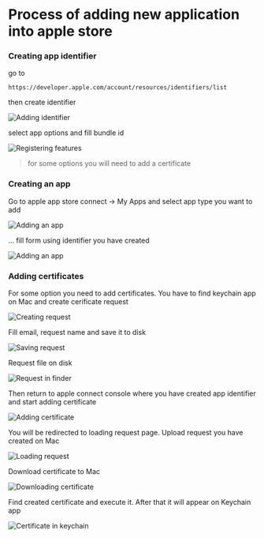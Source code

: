 # Process of adding new application into apple store 

### Creating app identifier
 go to 
```
https://developer.apple.com/account/resources/identifiers/list
```
then create identifier

![Adding identifier](https://github.com/vadim3678/AppStores/blob/master/images/ios/1.jpg)

select app options and fill bundle id

![Registering features](https://github.com/vadim3678/AppStores/blob/master/images/ios/2.jpg)

> for some options you will need to add a certificate

### Creating an app

Go to apple app store connect -> My Apps and select app type you want to add

![Adding an app](https://github.com/vadim3678/AppStores/blob/master/images/ios/3.jpg)

... fill form using identifier you have created

![Adding an app](https://github.com/vadim3678/AppStores/blob/master/images/ios/4.png)

### Adding certificates

For some option you need to add certificates. You have to find keychain app on Mac and create cerificate request

![Creating request](https://github.com/vadim3678/AppStores/blob/master/images/ios/cert_3.png)

Fill email, request name and save it to disk 

![Saving request](https://github.com/vadim3678/AppStores/blob/master/images/ios/cert_4.png)

Request file on disk

![Request in finder](https://github.com/vadim3678/AppStores/blob/master/images/ios/cert_5.png)

Then return to apple connect console where you have created app identifier and start adding certificate

![Adding certificate](https://github.com/vadim3678/AppStores/blob/master/images/ios/cert_1.png)

You will be redirected to loading request page. Upload request you have created on Mac

![Loading request](https://github.com/vadim3678/AppStores/blob/master/images/ios/cert_2.png)

Download certificate to Mac

![Downloading certificate](https://github.com/vadim3678/AppStores/blob/master/images/ios/cert_6.png)

Find created certificate and execute it. After that it will appear on Keychain app

![Certificate in keychain](https://github.com/vadim3678/AppStores/blob/master/images/ios/cert_7.png)

